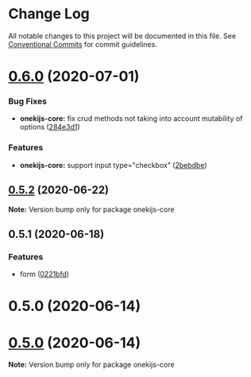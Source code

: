# Change Log

All notable changes to this project will be documented in this file.
See [Conventional Commits](https://conventionalcommits.org) for commit guidelines.

# [0.6.0](https://github.com/oneki/onekijs/compare/onekijs-core@0.5.2...onekijs-core@0.6.0) (2020-07-01)


### Bug Fixes

* **onekijs-core:** fix crud methods not taking into account mutability of options ([284e3d1](https://github.com/oneki/onekijs/commit/284e3d1b08fb8e0518c12cf14c9f70fb3e21ea91))


### Features

* **onekijs-core:** support input type="checkbox" ([2bebdbe](https://github.com/oneki/onekijs/commit/2bebdbe94be9d4d32a4294450094347e7b04372d))





## [0.5.2](https://github.com/oneki/onekijs/compare/onekijs-core@0.5.1...onekijs-core@0.5.2) (2020-06-22)

**Note:** Version bump only for package onekijs-core





## 0.5.1 (2020-06-18)


### Features

* form ([0221bfd](https://github.com/oneki/onekijs/commit/0221bfd3bc22c5cadfa5ac0cd8fbe070cc04cf50))



# 0.5.0 (2020-06-14)





# [0.5.0](https://github.com/oneki/onekijs/compare/v0.4.1...v0.5.0) (2020-06-14)

**Note:** Version bump only for package onekijs-core
